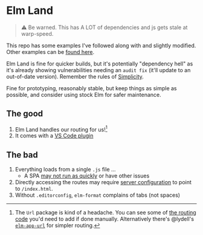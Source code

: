# Elm Land

> ⚠️ Be warned. This has A LOT of dependencies and js gets stale at warp-speed.

This repo has some examples I've followed along with and slightly modified. Other examples can be [found here](https://github.com/elm-land/elm-land/tree/main/examples).

Elm Land is fine for quicker builds, but it's potentially "dependency hell" as it's already showing vulnerabilities needing an `audit fix` (it'll update to an out-of-date version). Remember the rules of [Simplicity](https://pragprog.com/titles/dtcode/simplicity/).

Fine for prototyping, reasonably stable, but keep things as simple as possible, and consider using stock Elm for safer maintenance.

## The good

1. Elm Land handles our routing for us![^1]
2. It comes with a [VS Code plugin](https://github.com/elm-land/vscode)

## The bad

1. Everything loads from a single `.js` file ...
    - A SPA [may not run as quickly](https://adamsilver.io/blog/the-problem-with-single-page-applications/) or have other issues
2. Directly accessing the routes may require [server configuration](https://elm.land/guide/deploying.html#understanding-the-output) to point to `/index.html`.
3. Without `.editorconfig`, `elm-format` complains of tabs (not spaces)

[^1]: The `Url` package is kind of a headache. You can see some of [the routing code](https://github.com/rtfeldman/elm-spa-example/blob/master/src/Route.elm) you'd need to add if done manually. Alternatively there's @lydell's [`elm-app-url`](https://github.com/lydell/elm-app-url/) for simpler routing.
